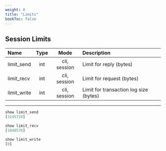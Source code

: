 ```yaml
---
weight: 8
title: "Limits"
bookToc: false
---
```


## Session Limits

| Name              | Type     | Mode         | Description |
| :---------------- | :------: | :----:       | :---- |
| limit_send        |  int     | cli, session | Limit for reply (bytes) |
| limit_recv        |  int     | cli, session | Limit for request (bytes) |
| limit_write       |  int     | cli, session | Limit for transaction log size (bytes) |

---

```SQL
show limit_send
[3145728]

show limit_recv
[1048576]

show limit_write
[0]
```
